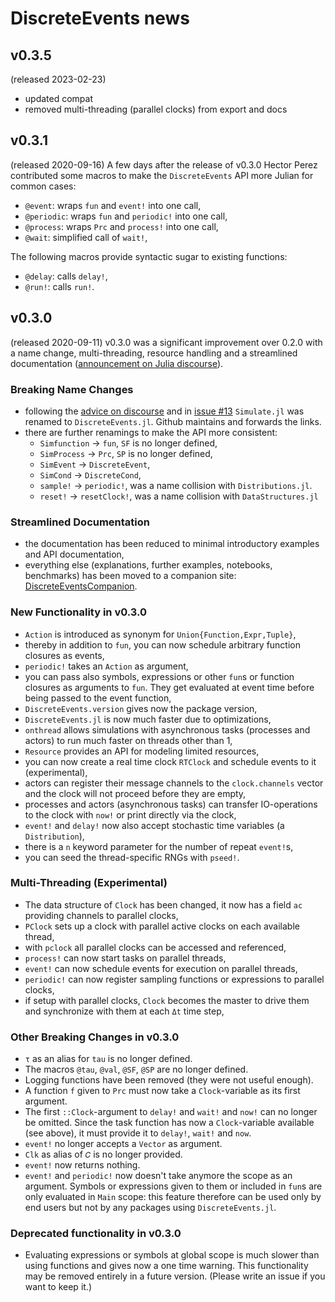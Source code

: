 # DiscreteEvents news 

## v0.3.5
(released 2023-02-23)
- updated compat
- removed multi-threading (parallel clocks) from export and docs

## v0.3.1

(released 2020-09-16) A few days after the release of v0.3.0 Hector Perez contributed some macros to make the `DiscreteEvents` API more Julian for common cases:

- `@event`: wraps `fun` and `event!` into one call,
- `@periodic`: wraps `fun` and `periodic!` into one call,
- `@process`: wraps `Prc` and `process!` into one call,
- `@wait`: simplified call of `wait!`,

The following macros provide syntactic sugar to existing functions:

- `@delay`: calls `delay!`,
- `@run!`: calls `run!`.

## v0.3.0

(released 2020-09-11) v0.3.0 was a significant improvement over 0.2.0 with a name change, multi-threading, resource handling and a streamlined documentation ([announcement on Julia discourse](https://discourse.julialang.org/t/ann-discreteevents-0-3/46477)).

### Breaking Name Changes

- following the [advice on discourse](https://discourse.julialang.org/t/simulate-v0-2-0-a-julia-package-for-discrete-event-simulation/31822) and in
  [issue #13](https://github.com/JuliaDynamics/DiscreteEvents.jl/issues/13) `Simulate.jl` was renamed to `DiscreteEvents.jl`. Github maintains and forwards the links.
- there are further renamings to make the API more consistent:
  - `Simfunction` → `fun`, `SF` is no longer defined,
  - `SimProcess` → `Prc`, `SP` is no longer defined,
  - `SimEvent` → `DiscreteEvent`,
  - `SimCond` → `DiscreteCond`,
  - `sample!` → `periodic!`, was a name collision with `Distributions.jl`.
  - `reset!` → `resetClock!`, was a name collision with `DataStructures.jl`

### Streamlined Documentation

- the documentation has been reduced to minimal introductory examples and API documentation,
- everything else (explanations, further examples, notebooks, benchmarks) has been moved to a companion site: [DiscreteEventsCompanion](https://github.com/pbayer/DiscreteEventsCompanion.jl).

### New Functionality in v0.3.0

- `Action` is introduced as synonym for `Union{Function,Expr,Tuple}`,
- thereby in addition to `fun`, you can now schedule arbitrary function closures as events,  
- `periodic!` takes an `Action` as argument,
- you can pass also symbols, expressions or other `fun`s or function closures as arguments to `fun`. They get evaluated at event time before being passed to the event function,
- `DiscreteEvents.version` gives now the package version,
- `DiscreteEvents.jl` is now much faster due to optimizations,
- `onthread` allows simulations with asynchronous tasks (processes and actors) to run much faster on threads other than 1,
- `Resource` provides an API for modeling limited resources,
- you can now create a real time clock `RTClock` and schedule events to it (experimental),
- actors can register their message channels to the `clock.channels` vector and the clock will not proceed before they are empty,
- processes and actors (asynchronous tasks) can transfer IO-operations to the clock with `now!` or print directly via the clock,
- `event!` and `delay!` now also accept stochastic time variables (a `Distribution`),
- there is a `n` keyword parameter for the number of repeat `event!`s,
- you can seed the thread-specific RNGs with `pseed!`.

### Multi-Threading (Experimental)

- The data structure of `Clock` has been changed, it now has a field `ac` providing channels to parallel clocks,  
- `PClock` sets up a clock with parallel active clocks on each available thread,
- with `pclock` all parallel clocks can be accessed and referenced,
- `process!` can now start tasks on parallel threads,
- `event!` can now schedule events for execution on parallel threads,
- `periodic!` can now register sampling functions or expressions to parallel clocks,
- if setup with parallel clocks, `Clock` becomes the master to drive them and synchronize with them at each `Δt` time step,

### Other Breaking Changes in v0.3.0

- `τ` as an alias for `tau` is no longer defined.
- The macros `@tau`, `@val`, `@SF`, `@SP` are no longer defined.
- Logging functions have been removed (they were not useful enough).
- A function `f` given to `Prc` must now take a
  `Clock`-variable as its first argument.
- The first `::Clock`-argument to `delay!` and `wait!` and `now!` can no  longer be omitted. Since the task function has now a `Clock`-variable available (see above), it must provide it to `delay!`, `wait!` and `now`.
- `event!` no longer accepts a `Vector` as argument.
- `Clk` as alias of `𝐶` is no longer provided.
- `event!` now returns nothing.
- `event!` and `periodic!` now doesn't take anymore the scope as an argument. Symbols or expressions given to them or included in `fun`s are only evaluated in `Main` scope: this feature therefore can be used only by end users but not by any packages using `DiscreteEvents.jl`.

### Deprecated functionality in v0.3.0

- Evaluating expressions or symbols at global scope is much slower than using functions and gives now a one time warning. This functionality may be removed entirely in a future version. (Please write an issue if you want to keep it.)
